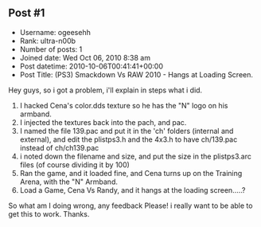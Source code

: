 ## Post #1
- Username: ogeesehh
- Rank: ultra-n00b
- Number of posts: 1
- Joined date: Wed Oct 06, 2010 8:38 am
- Post datetime: 2010-10-06T00:41:41+00:00
- Post Title: (PS3) Smackdown Vs RAW 2010 - Hangs at Loading Screen.

Hey guys, so i got a problem, i'll explain in steps what i did.

1. I hacked Cena's color.dds texture so he has the "N" logo on his armband.
2. I injected the textures back into the pach, and pac.
3. I named the file 139.pac and put it in the 'ch' folders (internal and external), and edit the plistps3.h and the 4x3.h to have ch/139.pac instead of ch/ch139.pac
3. i noted down the filename and size, and put the size in the plistps3.arc files (of course dividing it by 100)
4. Ran the game, and it loaded fine, and Cena turns up on the Training Arena, with the "N" Armband.
5. Load a Game, Cena Vs Randy, and it hangs at the loading screen.....?

So what am I doing wrong, any feedback Please! i really want to be able to get this to work. Thanks.
